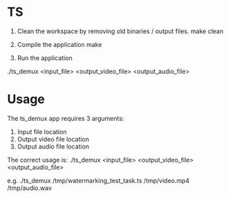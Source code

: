 # TS

1. Clean the workspace by removing old binaries / output files. 
make clean

2. Compile the application
make

3. Run the application

./ts_demux <input_file> <output_video_file> <output_audio_file>

# Usage
The ts_demux app requires 3 arguments:
1. Input file location
2. Output video file location
3. Output audio file location

The correct usage is: ./ts_demux <input_file> <output_video_file> <output_audio_file>

e.g. ./ts_demux /tmp/watermarking_test_task.ts /tmp/video.mp4 /tmp/audio.wav
